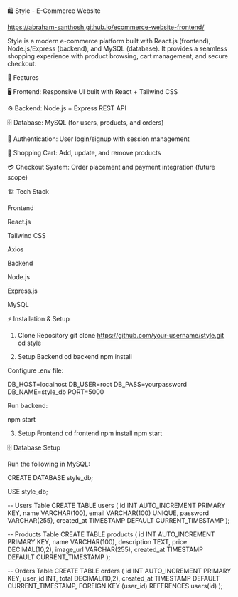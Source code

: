🛍️ Style - E-Commerce Website

https://abraham-santhosh.github.io/ecommerce-website-frontend/

Style is a modern e-commerce platform built with React.js (frontend), Node.js/Express (backend), and MySQL (database).
It provides a seamless shopping experience with product browsing, cart management, and secure checkout.

🚀 Features

🖥️ Frontend: Responsive UI built with React + Tailwind CSS

⚙️ Backend: Node.js + Express REST API

🗄️ Database: MySQL (for users, products, and orders)

🔑 Authentication: User login/signup with session management

🛒 Shopping Cart: Add, update, and remove products

💳 Checkout System: Order placement and payment integration (future scope)

🏗️ Tech Stack

Frontend

React.js

Tailwind CSS

Axios

Backend

Node.js

Express.js

MySQL


⚡ Installation & Setup
1. Clone Repository
git clone https://github.com/your-username/style.git
cd style

2. Setup Backend
cd backend
npm install


Configure .env file:

DB_HOST=localhost
DB_USER=root
DB_PASS=yourpassword
DB_NAME=style_db
PORT=5000


Run backend:

npm start

3. Setup Frontend
cd frontend
npm install
npm start

🗄️ Database Setup

Run the following in MySQL:

CREATE DATABASE style_db;

USE style_db;

-- Users Table
CREATE TABLE users (
  id INT AUTO_INCREMENT PRIMARY KEY,
  name VARCHAR(100),
  email VARCHAR(100) UNIQUE,
  password VARCHAR(255),
  created_at TIMESTAMP DEFAULT CURRENT_TIMESTAMP
);

-- Products Table
CREATE TABLE products (
  id INT AUTO_INCREMENT PRIMARY KEY,
  name VARCHAR(100),
  description TEXT,
  price DECIMAL(10,2),
  image_url VARCHAR(255),
  created_at TIMESTAMP DEFAULT CURRENT_TIMESTAMP
);

-- Orders Table
CREATE TABLE orders (
  id INT AUTO_INCREMENT PRIMARY KEY,
  user_id INT,
  total DECIMAL(10,2),
  created_at TIMESTAMP DEFAULT CURRENT_TIMESTAMP,
  FOREIGN KEY (user_id) REFERENCES users(id)
);



